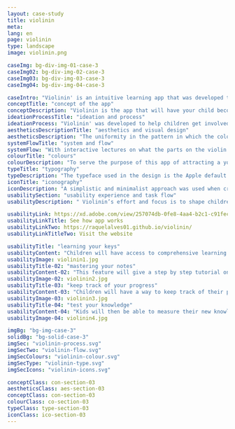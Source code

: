 ```yaml
---
layout: case-study
title: violinin
meta:
lang: en
page: violinin
type: landscape
image: violinin.png

caseImg: bg-div-img-01-case-3
caseImg02: bg-div-img-02-case-3
caseImg03: bg-div-img-03-case-3
caseImg04: bg-div-img-04-case-3

caseIntro: "Violinin' is an intuitive learning app that was developed to help your children engage with music and learn from beginners to advanced how to play the violin"
conceptTitle: "concept of the app"
conceptDescription: "Violinin is the app that will have your child become true master with the violin. With interactive lectures on what the parts on the violin are, to the notes that are played on the violin. This app allows your child to learn in the comfort of your home how to play songs from beginners to advanced without any professional supervision. With fun quizzes to test your child's knowledge on the content manner"
ideationProcessTitle: "ideation and process"
ideationProcess: "Violinin' was developed to help children get involved with music. In this modern age, children are getting access to digital screens sooner and Violinin' offers the learning tools for them thorough lessons about the crucial parts of the instrument and also, the notes and sounds made by the chords of the violin"
aestheticsDescriptionTitle: "aesthetics and visual design"
aestheticsDescription: "The uniformity in the pattern in which the colours were placed and carried throughout the app is clear and cut. The goal of such pattern is for the children to visually remember, through the use of colour, the activities found on the app"
systemFlowTitle: "system and flow"
systemFlow: "With interactive lectures on what the parts on the violin are, to the notes that are played on the violin. This app allows your child to learn in the comfort of your own home how to play songs from beginners to advanced without any professional supervision. With fun quizzes to test your child's knowledge on the content manner"
colourTitle: "colours"
colourDescription: "To serve the purpose of this app of attracting a younger audience, targeting kids specifically; bright, vivid colours were chosen to call attract the age group. Creating a colour harmony that transmit playfulness, excite and engage children into the learning process"
typeTitle: "typography"
typeDescription: "The typeface used in the design is the Apple default font San Francisco. For headings the font weight used is SF Pro Bold, and for the body copy and other text use SF Pro Display Regular"
iconTitle: "iconography"
iconDescription: "A simplistic and minimalist approach was used when creating the app's iconography for the purpose of being easy to recognized by someone who's never had any previous experience with the app to honour the target audience's age range"
usabilitySection: "usability experience and task flow"
usabilityDescription: " Violinin’s effort and focus is to shape children into becoming the next generation Bach. This app features hands on activities,  a music playlist  with beginners to advanced music tracker for kids  to play along or the most fun part of the app: the quizzes game"

usabilityLink: https://xd.adobe.com/view/257074db-0fe8-4aa4-b2c1-c91fec093985/
usabilityLinkTitle: See how app works
usabilityLinkTwo: https://raquelalves01.github.io/violinin/
usabilityLinkTitleTwo: Visit the website

usabilityTitle: "learning your keys"
usabilityContent: "Children will have access to comprehensive learning material and content with the help of Monsieur McCat to support their journey"
usabilityImage: violinin1.jpg
usabilityTitle-02: "mastering your notes"
usabilityContent-02: "This feature will give a step by step tutorial on what note on the tracker sheet, and show them where they can find the the key on the violin. As they get confortable with the instrument, children will be able to play their own violin along with the song"
usabilityImage-02: violinin2.jpg
usabilityTitle-03: "keep track of your progress"
usabilityContent-03: "Children will have a way to keep track of their progress as they interact with the app. They will be able to track and compare their lowest to highest scores as a way to motivate them to keep getting better"
usabilityImage-03: violinin3.jpg
usabilityTitle-04: "test your knowledge"
usabilityContent-04: "Kids will then be able to measure their new knowledge what they have learned with the app's materials with the embed quiz game"
usabilityImage-04: violinin4.jpg

imgBg: "bg-img-case-3"
solidBg: "bg-solid-case-3"
imgSec: "violinin-process.svg"
imgSecTwo: "violinin-flow.svg"
imgSecColours: "violinin-colour.svg"
imgSecType: "violinin-type.svg"
imgSecIcons: "violinin-icons.svg"

conceptClass: con-section-03
aestheticsClass: aes-section-03
conceptClass: con-section-03
colourClass: co-section-03
typeClass: type-section-03
iconClass: ico-section-03
---
```



<script type="application/ld+json">
  {
    "@context": "https://schema.org",
    "@type": "CreativeWork",
    "name": "{{page.title}}",
    "author": {
      "@type": "Person",
      "name": "Raquel Alves A.F"
    },
    "image": "{{page.image}}",
    "url": "https://raquelalves.ca/en/case-study/parkbot/",
    "dateCreated": "2018-11-23",
    "description": "An app that sorts, plans and assigns parking spots daily",
    "keywords": "app, parking, accessible, interface, easy, parking app"
  }
</script>
